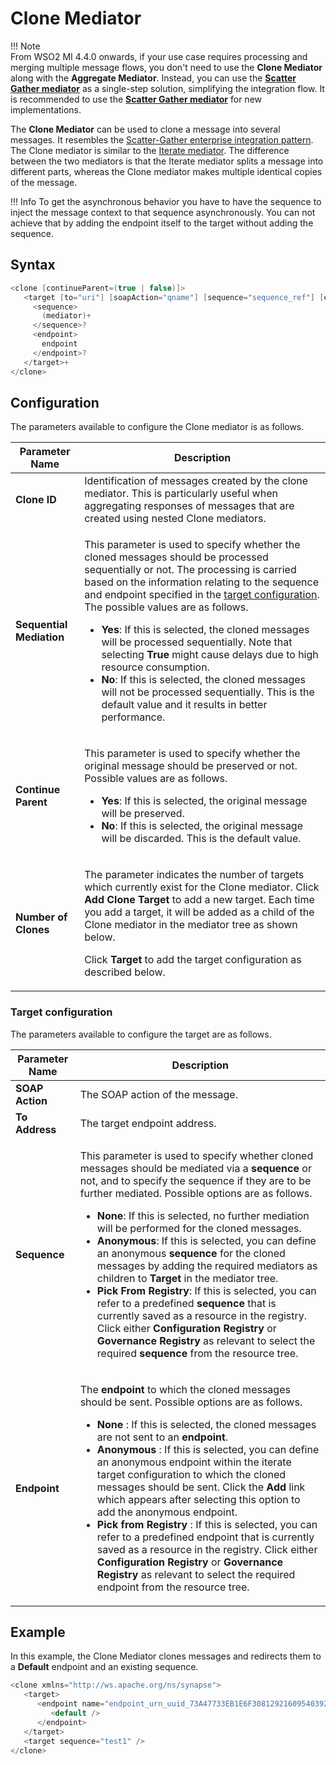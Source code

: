 # Clone Mediator

!!! Note  
      From WSO2 MI 4.4.0 onwards, if your use case requires processing and merging multiple message flows, you don't need to use the **Clone Mediator** along with the **Aggregate Mediator**. Instead, you can use the [**Scatter Gather mediator**]({{base_path}}/reference/mediators/scatter-gather-mediator/) as a single-step solution, simplifying the integration flow. It is recommended to use the [**Scatter Gather mediator**]({{base_path}}/reference/mediators/scatter-gather-mediator/) for new implementations.

The **Clone Mediator** can be used to clone a message into several messages. It resembles the [Scatter-Gather enterprise integration pattern]({{base_path}}/learn/enterprise-integration-patterns/message-routing/scatter-gather/). The Clone mediator is similar to the [Iterate mediator]({{base_path}}/reference/mediators/iterate-mediator). The difference between the two mediators is that the Iterate mediator splits a message into different parts, whereas the Clone mediator makes multiple identical copies of the message.

!!! Info
    To get the asynchronous behavior you have to have the sequence to inject the message context to that sequence asynchronously. You can not achieve that by adding the endpoint itself to the target without adding the sequence.

## Syntax

``` java
<clone [continueParent=(true | false)]>
   <target [to="uri"] [soapAction="qname"] [sequence="sequence_ref"] [endpoint="endpoint_ref"]>
     <sequence>
       (mediator)+
     </sequence>?
     <endpoint>
       endpoint
     </endpoint>?
   </target>+
</clone>
```

## Configuration

The parameters available to configure the Clone mediator is as follows.

<table>
<thead>
<tr class="header">
<th>Parameter Name</th>
<th>Description</th>
</tr>
</thead>
<tbody>
<tr class="odd">
<td><strong>Clone ID</strong></td>
<td>Identification of messages created by the clone mediator. This is particularly useful when aggregating responses of messages that are created using nested Clone mediators.</td>
</tr>
<tr class="even">
<td><strong>Sequential Mediation</strong></td>
<td><p>This parameter is used to specify whether the cloned messages should be processed sequentially or not. The processing is carried based on the information relating to the sequence and endpoint specified in the <a href="#target-configuration">target configuration</a>. The possible values are as follows.</p>
<ul>
<li><strong>Yes</strong>: If this is selected, the cloned messages will be processed sequentially. Note that selecting <strong>True</strong> might cause delays due to high resource consumption.</li>
<li><strong>No</strong>: If this is selected, the cloned messages will not be processed sequentially. This is the default value and it results in better performance.</li>
</ul></td>
</tr>
<tr class="odd">
<td><strong>Continue Parent</strong></td>
<td><p>This parameter is used to specify whether the original message should be preserved or not. Possible values are as follows.</p>
<ul>
<li><strong>Yes</strong>: If this is selected, the original message will be preserved.</li>
<li><strong>No</strong>: If this is selected, the original message will be discarded. This is the default value.</li>
</ul></td>
</tr>
<tr class="even">
<td><div class="content-wrapper">
<strong>Number of Clones</strong>
</div></td>
<td><div class="content-wrapper">
<p>The parameter indicates the number of targets which currently exist for the Clone mediator. Click <strong>Add Clone Target</strong> to add a new target. Each time you add a target, it will be added as a child of the Clone mediator in the mediator tree as shown below.</p>
<p>Click <strong>Target</strong> to add the target configuration as described below.</p>
</div></td>
</tr>
</tbody>
</table>

### Target configuration

The parameters available to configure the target are as follows.

<table>
<thead>
<tr class="header">
<th>Parameter Name</th>
<th>Description</th>
</tr>
</thead>
<tbody>
<tr class="odd">
<td><strong>SOAP Action</strong></td>
<td>The SOAP action of the message.</td>
</tr>
<tr class="even">
<td><strong>To Address</strong></td>
<td>The target endpoint address.</td>
</tr>
<tr class="odd">
<td><strong>Sequence</strong></td>
<td><p>This parameter is used to specify whether cloned messages should be mediated via a <b>sequence</b> or not, and to specify the sequence if they are to be further mediated. Possible options are as follows.</p>
<ul>
<li><strong>None</strong>: If this is selected, no further mediation will be performed for the cloned messages.</li>
<li><strong>Anonymous</strong>: If this is selected, you can define an anonymous <b>sequence</b> for the cloned messages by adding the required mediators as children to <strong>Target</strong> in the mediator tree.</li>
<li><strong>Pick From Registry</strong>: If this is selected, you can refer to a predefined <b>sequence</b> that is currently saved as a resource in the registry. Click either <strong>Configuration Registry</strong> or <strong>Governance Registry</strong> as relevant to select the required <b>sequence</b> from the resource tree.</li>
</ul></td>
</tr>
<tr class="even">
<td><strong>Endpoint</strong></td>
<td><p>The <b>endpoint</b> to which the cloned messages should be sent. Possible options are as follows.</p>
<ul>
<li><strong>None</strong> : If this is selected, the cloned messages are not sent to an <b>endpoint</b>.</li>
<li><strong>Anonymous</strong> : If this is selected, you can define an anonymous endpoint within the iterate target configuration to which the cloned messages should be sent. Click the <strong>Add</strong> link which appears after selecting this option to add the anonymous endpoint. </li>
<li><strong>Pick from Registry</strong> : If this is selected, you can refer to a predefined endpoint that is currently saved as a resource in the registry. Click either <strong>Configuration Registry</strong> or <strong>Governance Registry</strong> as relevant to select the required endpoint from the resource tree.</li>
</ul></td>
</tr>
</tbody>
</table>

## Example

In this example, the Clone Mediator clones messages and redirects them to a **Default** endpoint and an existing sequence.

``` java
<clone xmlns="http://ws.apache.org/ns/synapse">
   <target>
      <endpoint name="endpoint_urn_uuid_73A47733EB1E6F30812921609540392-849227072">
         <default />
      </endpoint>
   </target>
   <target sequence="test1" />
</clone>
```
